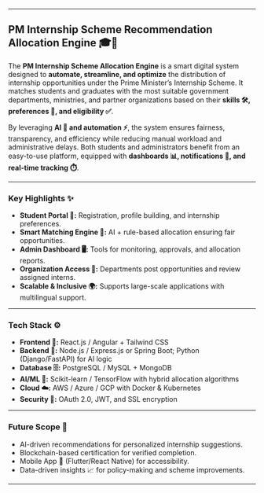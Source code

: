 
---

## **PM Internship Scheme Recommendation Allocation Engine** 🎓💼

The **PM Internship Scheme Allocation Engine** is a smart digital system designed to **automate, streamline, and optimize** the distribution of internship opportunities under the Prime Minister’s Internship Scheme. It matches students and graduates with the most suitable government departments, ministries, and partner organizations based on their **skills 🛠️, preferences 🎯, and eligibility ✅**.

By leveraging **AI 🤖 and automation ⚡**, the system ensures fairness, transparency, and efficiency while reducing manual workload and administrative delays. Both students and administrators benefit from an easy-to-use platform, equipped with **dashboards 📊, notifications 🔔, and real-time tracking ⏱️**.

---

### **Key Highlights ✨**

* **Student Portal 📝:** Registration, profile building, and internship preferences.
* **Smart Matching Engine 🤝:** AI + rule-based allocation ensuring fair opportunities.
* **Admin Dashboard 🖥️:** Tools for monitoring, approvals, and allocation reports.
* **Organization Access 🏢:** Departments post opportunities and review assigned interns.
* **Scalable & Inclusive 🌍:** Supports large-scale applications with multilingual support.

---

### **Tech Stack ⚙️**

* **Frontend 🎨:** React.js / Angular + Tailwind CSS
* **Backend 🔧:** Node.js / Express.js or Spring Boot; Python (Django/FastAPI) for AI logic
* **Database 🗄️:** PostgreSQL / MySQL + MongoDB
* **AI/ML 🤖:** Scikit-learn / TensorFlow with hybrid allocation algorithms
* **Cloud ☁️:** AWS / Azure / GCP with Docker & Kubernetes
* **Security 🔐:** OAuth 2.0, JWT, and SSL encryption

---

### **Future Scope 🚀**

* AI-driven recommendations for personalized internship suggestions.
* Blockchain-based certification for verified completion.
* Mobile App 📱 (Flutter/React Native) for accessibility.
* Data-driven insights 📈 for policy-making and scheme improvements.

---

